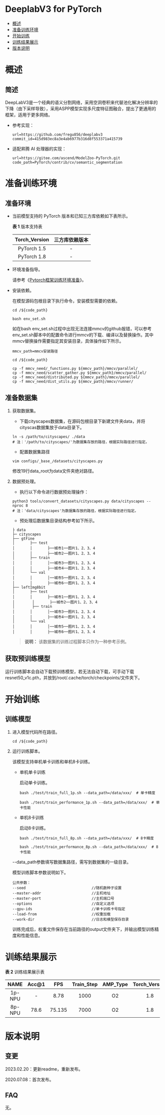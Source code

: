 # DeeplabV3 for PyTorch

-   [概述](概述.md)
-   [准备训练环境](准备训练环境.md)
-   [开始训练](开始训练.md)
-   [训练结果展示](训练结果展示.md)
-   [版本说明](版本说明.md)



# 概述

## 简述

DeepLabV3是一个经典的语义分割网络，采用空洞卷积来代替池化解决分辨率的下降（由下采样导致），采用ASPP模型实现多尺度特征图融合，提出了更通用的框架，适用于更多网络。

- 参考实现：

  ```
  url=https://github.com/fregu856/deeplabv3
  commit_id=415d983ec8a3e4ab6977b316d8f553371a415739
  ```

- 适配昇腾 AI 处理器的实现：

  ```
  url=https://gitee.com/ascend/ModelZoo-PyTorch.git
  code_path=PyTorch/contrib/cv/semantic_segmentation
  ```

# 准备训练环境

## 准备环境

- 当前模型支持的 PyTorch 版本和已知三方库依赖如下表所示。

  **表 1**  版本支持表

  | Torch_Version      | 三方库依赖版本                                 |
  | :--------: | :----------------------------------------------------------: |
  | PyTorch 1.5 | - |
  | PyTorch 1.8 | - |
  
- 环境准备指导。

  请参考《[Pytorch框架训练环境准备](https://www.hiascend.com/document/detail/zh/ModelZoo/pytorchframework/ptes)》。


- 安装依赖。

  在模型源码包根目录下执行命令，安装模型需要的依赖。

  ```
  cd /${code_path}

  bash env_set.sh
  ```

  如在bash env_set.sh过程中出现无法连接mmcv的github报错，可以参考env_set.sh脚本中的配置命令进行mmcv的下载、编译以及替换操作。其中mmcv替换操作需要指定其安装目录，具体操作如下所示。
  ```
  mmcv_path=mmcv安装路径
  ```

  ```
  cd /${code_path}

  cp -f mmcv_need/_functions.py ${mmcv_path}/mmcv/parallel/
  cp -f mmcv_need/scatter_gather.py ${mmcv_path}/mmcv/parallel/
  cp -f mmcv_need/distributed.py ${mmcv_path}/mmcv/parallel/
  cp -f mmcv_need/dist_utils.py ${mmcv_path}/mmcv/runner/
  ```
## 准备数据集

1. 获取数据集。

   - 下载cityscapes数据集，在源码包根目录下新建文件夹data，并将cityscas数据集放于data目录下。

   ```shell
   ln -s /path/to/cityscapes/ ./data
   # 注：'/path/to/cityscapes/'为数据集存放的路径，根据实际路径进行指定。
   ```
   - 配置数据集路径

   ```
   vim configs/_base_/datasets/cityscapes.py
   ```
    修改19行data_root为data文件夹绝对路径。

2. 数据预处理。

   - 执行以下命令进行数据预处理操作：

   ```shell
   python3 tools/convert_datasets/cityscapes.py data/cityscapes --nproc 8
   # 注：'data/cityscapes'为数据集存放的路径，根据实际路径进行指定。
   ```
   - 预处理后数据集目录结构参考如下所示。

   ```
   ├ data
   ├─ cityscapes   
   ├── gtFine
   │       ├── test     
   │       │       ├──城市1──图片1、2、3、4
   │       │       ├──城市2──图片1、2、3、4  
   │       ├── train
   │       │       │──城市3──图片1、2、3、4
   │       │       ├──城市4──图片1、2、3、4  
   │       └── val      
   │       │       │──城市5──图片1、2、3、4
   │       │       ├──城市6──图片1、2、3、4  
   ├── leftImg8bit
   │       ├── test     
   │       │       ├──城市1──图片1、2、3、4
   │        │       ├──城市2──图片1、2、3、4  
   │        ├── train
   │       │       │──城市3──图片1、2、3、4
   │       │       ├──城市4──图片1、2、3、4  
   │       └── val      
   │       │       │──城市5──图片1、2、3、4
   │       │       ├──城市6──图片1、2、3、4
   ```
   > **说明：** 
   >该数据集的训练过程脚本只作为一种参考示例。

## 获取预训练模型

运行训练脚本会自动下载预训练模型，若无法自动下载，可手动下载resnet50_v1c.pth，并放到/root/.cache/torch/checkpoints/文件夹下。

# 开始训练

## 训练模型

1. 进入模型代码所在路径。

   ```
   cd /${code_path} 
   ```

2. 运行训练脚本。

   该模型支持单机单卡训练和单机8卡训练。

   - 单机单卡训练

     启动单卡训练。

     ```
     bash ./test/train_full_1p.sh --data_path=/data/xxx/  # 单卡精度
     
     bash ./test/train_performance_1p.sh --data_path=/data/xxx/  # 单卡性能
     ```

   - 单机8卡训练

     启动8卡训练。

     ```
     bash ./test/train_full_8p.sh --data_path=/data/xxx/  # 8卡精度
     
     bash ./test/train_performance_8p.sh --data_path=/data/xxx/  # 8卡性能
     ```

   --data_path参数填写数据集路径，需写到数据集的一级目录。
   
   模型训练脚本参数说明如下。
   
   ```
   公共参数：
   --seed                              //随机数种子设置
   --master-addr                       //主机地址
   --master-port                       //主机端口号
   --options                           //自定义选项    
   --gpu-ids                           //单卡训练卡号指定
   --load-from                         //权重加载
   --work-dir                          //日志和模型保存目录
   ```
   
   训练完成后，权重文件保存在当前路径的output文件夹下，并输出模型训练精度和性能信息。

# 训练结果展示

**表 2**  训练结果展示表

| NAME    | Acc@1 |  FPS | Train_Step | AMP_Type | Torch_Version |
| :-----: | :---: | :--: | :----: | :------: | :------: |
| 1p-NPU | -     | 8.78 | 1000      |       O2 | 1.8 |
| 8p-NPU | 78.6 | 75.135 | 7000 |       O2 |   1.8 |

# 版本说明

## 变更

2023.02.20：更新readme，重新发布。

2020.07.08：首次发布。

## FAQ

无。











